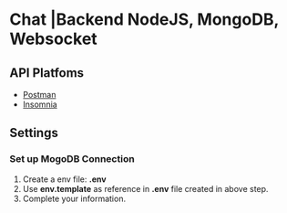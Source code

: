 # Chat |Backend NodeJS, MongoDB, Websocket
## API Platfoms
- [Postman](https://www.postman.com/downloads/)
- [Insomnia](https://insomnia.rest/download/)

## Settings
### Set up MogoDB Connection
1. Create a env file: **.env**
2. Use **env.template** as reference in **.env** file created in above step.
3. Complete your information.

